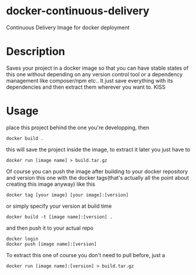 # docker-continuous-delivery
Continuous Delivery Image for docker deployment

# Description
Saves your project in a docker image so that you can have stable states of this one without depending on any version control tool or a dependency management like composer/npm etc.. It just save everything with its dependencies and then extract them wherever you want to. KISS

# Usage
place this project behind the one you're developping, then 
```
docker build .
```

this will save the project inside the image, to extract it later you just have to
```
docker run [image name] > build.tar.gz
```
Of course you can push the image after building to your docker repository and version this one with the docker tags(that's actually all the point about creating this image anyway) like this
```
docker tag [your image] [your image]:[version]
```
or simply specify your version at build time
```
docker build -t [image name]:[version] .
```
and then push it to your actual repo
```
docker login
docker push [image name]:[version]
```

To extract this one of course you don't need to pull before, just a 
```
docker run [image name]:[version] > build.tar.gz
```

